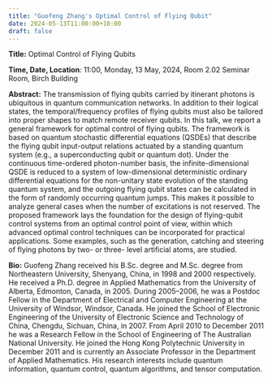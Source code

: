 ```yaml
---
title: "Guofeng Zhang's Optimal Control of Flying Qubit"
date: 2024-05-13T11:00:00+10:00
draft: false
---
```



__Title:__ Optimal Control of Flying Qubits


__Time, Date, Location__: 11:00, Monday, 13 May, 2024, Room 2.02 Seminar Room,
Birch Building

__Abstract:__  The transmission of flying qubits carried by itinerant photons is ubiquitous in quantum communication networks. In addition to their logical states, the temporal/frequency profiles of flying qubits must also be tailored into proper shapes to match remote receiver qubits. In this talk, we report a general framework for optimal control of flying qubits. The framework is based on quantum stochastic differential equations (QSDEs) that describe the flying qubit input-output relations actuated by a standing quantum system (e.g., a superconducting qubit or quantum dot). Under the continuous time-ordered photon-number basis, the infinite-dimensional QSDE is reduced to a system of low-dimensional deterministic ordinary differential equations for the non-unitary state evolution of the standing quantum system, and the outgoing flying qubit states can be calculated in the form of randomly occurring quantum jumps. This makes it possible to analyze general cases when the number of excitations is not reserved. The proposed framework lays the foundation for the design of flying-qubit control systems from an optimal control point of view, within which advanced optimal control techniques can be incorporated for practical applications. Some examples, such as the generation, catching and steering of flying photons by two- or three- level artificial atoms,  are studied.





__Bio:__ Guofeng Zhang received his B.Sc. degree and M.Sc. degree from Northeastern University, Shenyang, China, in 1998 and 2000 respectively. He received a Ph.D. degree in Applied Mathematics from the University of Alberta, Edmonton, Canada, in 2005. During 2005–2006, he was a Postdoc Fellow in the Department of Electrical and Computer Engineering at the University of Windsor, Windsor, Canada. He joined the School of Electronic Engineering of the University of Electronic Science and Technology of China, Chengdu, Sichuan, China, in 2007. From April 2010 to December 2011 he was a Research Fellow in the School of Engineering of The Australian National University. He joined the Hong Kong Polytechnic University in December 2011 and is currently an Associate Professor in the Department of Applied Mathematics. His research interests include quantum information, quantum control, quantum algorithms, and tensor computation.

